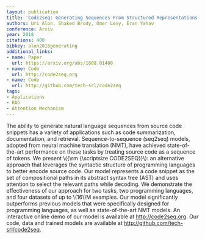 ```yaml
---
layout: publication
title: 'Code2seq: Generating Sequences From Structured Representations Of Code'
authors: Uri Alon, Shaked Brody, Omer Levy, Eran Yahav
conference: Arxiv
year: 2018
citations: 400
bibkey: alon2018generating
additional_links:
- name: Paper
  url: https://arxiv.org/abs/1808.01400
- name: Code
  url: http://code2seq.org
- name: Code
  url: http://github.com/tech-srl/code2seq
tags:
- Applications
- RAG
- Attention Mechanism
---
```

The ability to generate natural language sequences from source code snippets
has a variety of applications such as code summarization, documentation, and
retrieval. Sequence-to-sequence (seq2seq) models, adopted from neural machine
translation (NMT), have achieved state-of-the-art performance on these tasks by
treating source code as a sequence of tokens. We present \\(\{\rm \{\scriptsize
CODE2SEQ\}\}\\): an alternative approach that leverages the syntactic structure of
programming languages to better encode source code. Our model represents a code
snippet as the set of compositional paths in its abstract syntax tree (AST) and
uses attention to select the relevant paths while decoding. We demonstrate the
effectiveness of our approach for two tasks, two programming languages, and
four datasets of up to \\(16\\)M examples. Our model significantly outperforms
previous models that were specifically designed for programming languages, as
well as state-of-the-art NMT models. An interactive online demo of our model is
available at http://code2seq.org. Our code, data and trained models are
available at http://github.com/tech-srl/code2seq.